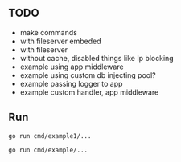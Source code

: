 ## TODO

- make commands
- with fileserver embeded
- with fileserver 
- without cache, disabled things like Ip blocking
- example using app middleware
- example using custom db injecting pool?
- example passing logger to app
- example custom handler, app middleware

## Run

    go run cmd/example1/...

    go run cmd/example/...
